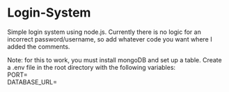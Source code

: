 # Login-System
Simple login system using node.js. Currently there is no logic for an incorrect password/username, so add whatever code you want where I added the comments.

Note: for this to work, you must install mongoDB and set up a table. Create a .env file in the root directory with the following variables:<br>
PORT=<br>
DATABASE_URL=<br>

